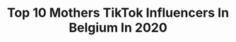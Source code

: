 ---
title: Top 10 Mothers TikTok Influencers In Belgium In 2020
description: >-
  Find top mothers TikTok influencers in Belgium in 2020. Most popular hashtags: #mother #mothersday #fail #belgi.
platform: TikTok
profiles:
  - username: "lufyyyy"
    fullname: >-
      LUFY 🖤
    location: "Belgium"
    followers: 274613
    engagement: 1227
    commentsToLikes: 0.002718
    id: ckaibdrlmg3f00i78ea5l78cp
    verified: true
    hashtags: "#babyboy, #couplechallenge, #ohnana, #quidenousdeux"
  - username: "dayjeejenny"
    fullname: >-
       Dayjee
    location: "Belgium"
    followers: 92027
    engagement: 1779
    commentsToLikes: 0.012505
    id: cka0lq04ls11e0i78nujxmo1t
    verified: false
    hashtags: "#wipeitdownchallenge, #brendamontgomery, #shining, #souplesse"
  - username: "alanadb"
    fullname: >-
      AlanaDB💗
    location: "Belgium"
    followers: 6824
    engagement: 1835
    commentsToLikes: 0.022407
    id: ck8ae2sk59b5s0j78t6j4rr61
    verified: false
    hashtags: "#duet, #crush, #musclechallenge, #iloveyougrandmother"
  - username: "healthifycoach"
    fullname: >-
      The Life Full Coach
    location: "Belgium"
    followers: 31177
    engagement: 195
    commentsToLikes: 0.102343
    id: cka0tni0eqm9h0i78i0xeuywr
    verified: false
    hashtags: "#fathersday, #lombardia, #lakegarda, #vensters"
  - username: "franceskocln"
    fullname: >-
      Mr.propre 🍋👑
    location: "Belgium"
    followers: 65333
    engagement: 1899
    commentsToLikes: 0.023270
    id: ck9fy61dk9fv30j78brfoftxa
    verified: false
    hashtags: "#happymothersday, #single, #fyp, #nofake"
  - username: "frankpezingain"
    fullname: >-
      Frank Pezingain
    location: "Belgium"
    followers: 6444
    engagement: 763
    commentsToLikes: 0.069724
    id: ck9fwrv7y2ql70j78r3kuiguj
    verified: false
    hashtags: "#maman, #chats, #parodie, #dance"
  - username: "chloe_vbx"
    fullname: >-
      Chloë Vanbutsele 
    location: "Belgium"
    followers: 126030
    engagement: 2367
    commentsToLikes: 0.005902
    id: ck9ep9eperng60j781nvmf1xw
    verified: true
    hashtags: "#school, #failvideo, #petcheck, #8teen"
  - username: "__.vixtoriaa"
    fullname: >-
      vic
    location: "Belgium"
    followers: 10375
    engagement: 1411
    commentsToLikes: 0.009427
    id: cka5zmxnknfrs0i78ntwkkftk
    verified: false
    hashtags: "#boychallenge, #parischallenge, #duo, #mother"
  - username: "tulipa_dias"
    fullname: >-
      tulipa_dias
    location: "Belgium"
    followers: 16607
    engagement: 409
    commentsToLikes: 0.017972
    id: cka0s3shqjsao0i78krs6v3os
    verified: false
    hashtags: "#makeuptable, #cabincrewlife, #model, #style"
  - username: "jasperdult"
    fullname: >-
      Jasper Dult
    location: "Belgium"
    followers: 34352
    engagement: 519
    commentsToLikes: 0.010508
    id: ck98r7tbk9ekw0j78bd2zprdd
    verified: false
    hashtags: "#skichallenge, #gletscher, #cruzin, #tiktoksrilanka"
---